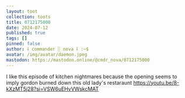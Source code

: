 ```yaml
---
layout: toot
collection: toots
title: 0712175000
date: 2024-07-12
published: true
tags: []
pinned: false
author: ⸸ commander ░ nova ⸸ :~$
avatar: /img/avatar/daemon.jpeg
mastodon: https://mastodon.online/@cmdr_nova/0712175000
---
```


I like this episode of kitchen nightmares because the opening seems to imply gordon burned down this old lady's restaraunt https://youtu.be/8-kXzMT5j28?si=VSW6uEHvVWskcMAT
